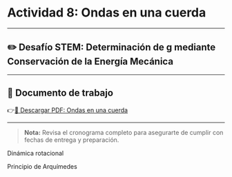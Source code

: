 # Actividad 8: Ondas en una cuerda

---

## ✏️ Desafío STEM: Determinación de g mediante Conservación de la Energía Mecánica

---

## 📄 Documento de trabajo

👉[📎 Descargar PDF: Ondas en una cuerda](../FIME/StringWavesSimulation.pdf)

---

> **Nota:** Revisa el cronograma completo para asegurarte de cumplir con fechas de entrega y preparación.

Dinámica rotacional

Principio de Arquímedes
